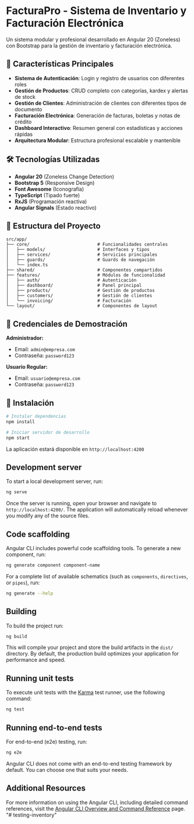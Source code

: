 # FacturaPro - Sistema de Inventario y Facturación Electrónica

Un sistema modular y profesional desarrollado en Angular 20 (Zoneless) con Bootstrap para la gestión de inventario y facturación electrónica.

## 🚀 Características Principales

- **Sistema de Autenticación**: Login y registro de usuarios con diferentes roles
- **Gestión de Productos**: CRUD completo con categorías, kardex y alertas de stock
- **Gestión de Clientes**: Administración de clientes con diferentes tipos de documento
- **Facturación Electrónica**: Generación de facturas, boletas y notas de crédito
- **Dashboard Interactivo**: Resumen general con estadísticas y acciones rápidas
- **Arquitectura Modular**: Estructura profesional escalable y mantenible

## 🛠️ Tecnologías Utilizadas

- **Angular 20** (Zoneless Change Detection)
- **Bootstrap 5** (Responsive Design)
- **Font Awesome** (Iconografía)
- **TypeScript** (Tipado fuerte)
- **RxJS** (Programación reactiva)
- **Angular Signals** (Estado reactivo)

## 📁 Estructura del Proyecto

```
src/app/
├── core/                          # Funcionalidades centrales
│   ├── models/                    # Interfaces y tipos
│   ├── services/                  # Servicios principales
│   ├── guards/                    # Guards de navegación
│   └── index.ts
├── shared/                        # Componentes compartidos
├── features/                      # Módulos de funcionalidad
│   ├── auth/                      # Autenticación
│   ├── dashboard/                 # Panel principal
│   ├── products/                  # Gestión de productos
│   ├── customers/                 # Gestión de clientes
│   └── invoicing/                 # Facturación
└── layout/                        # Componentes de layout
```

## 🔐 Credenciales de Demostración

**Administrador:**
- Email: `admin@empresa.com`
- Contraseña: `password123`

**Usuario Regular:**
- Email: `usuario@empresa.com`
- Contraseña: `password123`

## 🚀 Instalación

```bash
# Instalar dependencias
npm install

# Iniciar servidor de desarrollo
npm start
```

La aplicación estará disponible en `http://localhost:4200`

## Development server

To start a local development server, run:

```bash
ng serve
```

Once the server is running, open your browser and navigate to `http://localhost:4200/`. The application will automatically reload whenever you modify any of the source files.

## Code scaffolding

Angular CLI includes powerful code scaffolding tools. To generate a new component, run:

```bash
ng generate component component-name
```

For a complete list of available schematics (such as `components`, `directives`, or `pipes`), run:

```bash
ng generate --help
```

## Building

To build the project run:

```bash
ng build
```

This will compile your project and store the build artifacts in the `dist/` directory. By default, the production build optimizes your application for performance and speed.

## Running unit tests

To execute unit tests with the [Karma](https://karma-runner.github.io) test runner, use the following command:

```bash
ng test
```

## Running end-to-end tests

For end-to-end (e2e) testing, run:

```bash
ng e2e
```

Angular CLI does not come with an end-to-end testing framework by default. You can choose one that suits your needs.

## Additional Resources

For more information on using the Angular CLI, including detailed command references, visit the [Angular CLI Overview and Command Reference](https://angular.dev/tools/cli) page.
"# testing-inventory" 
